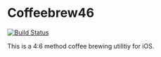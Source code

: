 Coffeebrew46
=============================

[![Build Status](https://travis-ci.com/y-yu/coffeebrew46.svg?branch=master)](https://travis-ci.com/y-yu/coffeebrew46)

This is a 4:6 method coffee brewing utilitiy for iOS.
